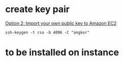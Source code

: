 # create key pair

[Option 2: Import your own public key to Amazon EC2](https://docs.aws.amazon.com/AWSEC2/latest/UserGuide/ec2-key-pairs.html)
```
ssh-keygen -t rsa -b 4096 -C "angkor"
```

# to be installed on instance

```

```
